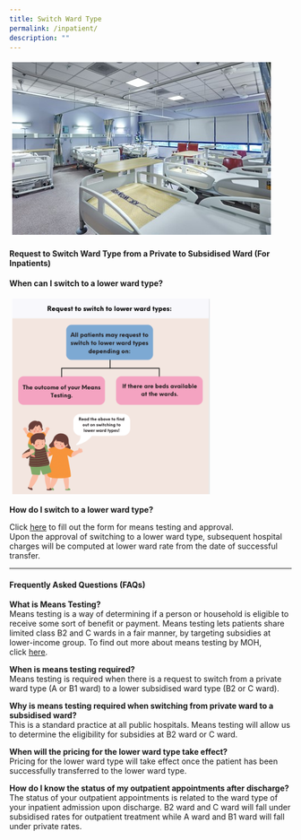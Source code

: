 ```yaml
---
title: Switch Ward Type
permalink: /inpatient/
description: ""
---
```

<img src="images/ward_archive.jpg" style="vertical-align: middle; max-width: 100%; margin: 5px;">

#### **Request to Switch Ward Type from a Private to Subsidised Ward (For Inpatients)**


**When can I switch to a lower ward type?**

<img src="images/inpatient2.png" style="-webkit-tap-highlight-; vertical-align: middle; max-width: 70%; margin: 5px;">

**How do I switch to a lower ward type?**

Click [here](https://www.form.gov.sg/609732dc1916c800111d8660) to fill out the form for means testing and approval.<br>
Upon the approval of switching to a lower ward type, subsequent hospital charges will be computed at lower ward rate from the date of successful transfer.


* * *

#### **Frequently Asked Questions (FAQs)**

**What is Means Testing?**<br>
Means testing is a way of determining if a person or household is eligible to receive some sort of benefit or payment. Means testing lets patients share limited class B2 and C wards in a fair manner, by targeting subsidies at lower-income group. To find out more about means testing by MOH, click [here](https://www.moh.gov.sg/docs/librariesprovider5/resources-statistics/educational-resources/mt-pamphlet-(english).pdf).

**When is means testing required?**<br>
Means testing is required when there is a request to switch from a private ward type (A or B1 ward) to a lower subsidised ward type (B2 or C ward).

**Why is means testing required when switching from private ward to a subsidised ward?** <br>
This is a standard practice at all public hospitals. Means testing will allow us to determine the eligibility for subsidies at B2 ward or C ward.

**When will the pricing for the lower ward type take effect?**<br>
Pricing for the lower ward type will take effect once the patient has been successfully transferred to the lower ward type.

**How do I know the status of my outpatient appointments after discharge?**<br>
The status of your outpatient appointments is related to the ward type of your inpatient admission upon discharge. B2 ward and C ward will fall under subsidised rates for outpatient treatment while A ward and B1 ward will fall under private rates.